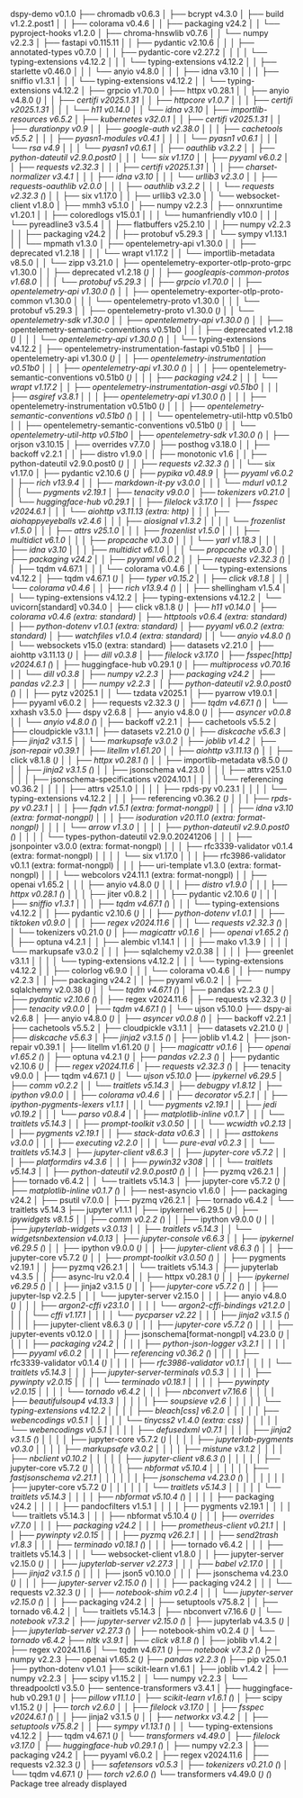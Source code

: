 dspy-demo v0.1.0
├── chromadb v0.6.3
│   ├── bcrypt v4.3.0
│   ├── build v1.2.2.post1
│   │   ├── colorama v0.4.6
│   │   ├── packaging v24.2
│   │   └── pyproject-hooks v1.2.0
│   ├── chroma-hnswlib v0.7.6
│   │   └── numpy v2.2.3
│   ├── fastapi v0.115.11
│   │   ├── pydantic v2.10.6
│   │   │   ├── annotated-types v0.7.0
│   │   │   ├── pydantic-core v2.27.2
│   │   │   │   └── typing-extensions v4.12.2
│   │   │   └── typing-extensions v4.12.2
│   │   ├── starlette v0.46.0
│   │   │   └── anyio v4.8.0
│   │   │       ├── idna v3.10
│   │   │       ├── sniffio v1.3.1
│   │   │       └── typing-extensions v4.12.2
│   │   └── typing-extensions v4.12.2
│   ├── grpcio v1.70.0
│   ├── httpx v0.28.1
│   │   ├── anyio v4.8.0 (*)
│   │   ├── certifi v2025.1.31
│   │   ├── httpcore v1.0.7
│   │   │   ├── certifi v2025.1.31
│   │   │   └── h11 v0.14.0
│   │   └── idna v3.10
│   ├── importlib-resources v6.5.2
│   ├── kubernetes v32.0.1
│   │   ├── certifi v2025.1.31
│   │   ├── durationpy v0.9
│   │   ├── google-auth v2.38.0
│   │   │   ├── cachetools v5.5.2
│   │   │   ├── pyasn1-modules v0.4.1
│   │   │   │   └── pyasn1 v0.6.1
│   │   │   └── rsa v4.9
│   │   │       └── pyasn1 v0.6.1
│   │   ├── oauthlib v3.2.2
│   │   ├── python-dateutil v2.9.0.post0
│   │   │   └── six v1.17.0
│   │   ├── pyyaml v6.0.2
│   │   ├── requests v2.32.3
│   │   │   ├── certifi v2025.1.31
│   │   │   ├── charset-normalizer v3.4.1
│   │   │   ├── idna v3.10
│   │   │   └── urllib3 v2.3.0
│   │   ├── requests-oauthlib v2.0.0
│   │   │   ├── oauthlib v3.2.2
│   │   │   └── requests v2.32.3 (*)
│   │   ├── six v1.17.0
│   │   ├── urllib3 v2.3.0
│   │   └── websocket-client v1.8.0
│   ├── mmh3 v5.1.0
│   ├── numpy v2.2.3
│   ├── onnxruntime v1.20.1
│   │   ├── coloredlogs v15.0.1
│   │   │   └── humanfriendly v10.0
│   │   │       └── pyreadline3 v3.5.4
│   │   ├── flatbuffers v25.2.10
│   │   ├── numpy v2.2.3
│   │   ├── packaging v24.2
│   │   ├── protobuf v5.29.3
│   │   └── sympy v1.13.1
│   │       └── mpmath v1.3.0
│   ├── opentelemetry-api v1.30.0
│   │   ├── deprecated v1.2.18
│   │   │   └── wrapt v1.17.2
│   │   └── importlib-metadata v8.5.0
│   │       └── zipp v3.21.0
│   ├── opentelemetry-exporter-otlp-proto-grpc v1.30.0
│   │   ├── deprecated v1.2.18 (*)
│   │   ├── googleapis-common-protos v1.68.0
│   │   │   └── protobuf v5.29.3
│   │   ├── grpcio v1.70.0
│   │   ├── opentelemetry-api v1.30.0 (*)
│   │   ├── opentelemetry-exporter-otlp-proto-common v1.30.0
│   │   │   └── opentelemetry-proto v1.30.0
│   │   │       └── protobuf v5.29.3
│   │   ├── opentelemetry-proto v1.30.0 (*)
│   │   └── opentelemetry-sdk v1.30.0
│   │       ├── opentelemetry-api v1.30.0 (*)
│   │       ├── opentelemetry-semantic-conventions v0.51b0
│   │       │   ├── deprecated v1.2.18 (*)
│   │       │   └── opentelemetry-api v1.30.0 (*)
│   │       └── typing-extensions v4.12.2
│   ├── opentelemetry-instrumentation-fastapi v0.51b0
│   │   ├── opentelemetry-api v1.30.0 (*)
│   │   ├── opentelemetry-instrumentation v0.51b0
│   │   │   ├── opentelemetry-api v1.30.0 (*)
│   │   │   ├── opentelemetry-semantic-conventions v0.51b0 (*)
│   │   │   ├── packaging v24.2
│   │   │   └── wrapt v1.17.2
│   │   ├── opentelemetry-instrumentation-asgi v0.51b0
│   │   │   ├── asgiref v3.8.1
│   │   │   ├── opentelemetry-api v1.30.0 (*)
│   │   │   ├── opentelemetry-instrumentation v0.51b0 (*)
│   │   │   ├── opentelemetry-semantic-conventions v0.51b0 (*)
│   │   │   └── opentelemetry-util-http v0.51b0
│   │   ├── opentelemetry-semantic-conventions v0.51b0 (*)
│   │   └── opentelemetry-util-http v0.51b0
│   ├── opentelemetry-sdk v1.30.0 (*)
│   ├── orjson v3.10.15
│   ├── overrides v7.7.0
│   ├── posthog v3.18.0
│   │   ├── backoff v2.2.1
│   │   ├── distro v1.9.0
│   │   ├── monotonic v1.6
│   │   ├── python-dateutil v2.9.0.post0 (*)
│   │   ├── requests v2.32.3 (*)
│   │   └── six v1.17.0
│   ├── pydantic v2.10.6 (*)
│   ├── pypika v0.48.9
│   ├── pyyaml v6.0.2
│   ├── rich v13.9.4
│   │   ├── markdown-it-py v3.0.0
│   │   │   └── mdurl v0.1.2
│   │   └── pygments v2.19.1
│   ├── tenacity v9.0.0
│   ├── tokenizers v0.21.0
│   │   └── huggingface-hub v0.29.1
│   │       ├── filelock v3.17.0
│   │       ├── fsspec v2024.6.1
│   │       │   └── aiohttp v3.11.13 (extra: http)
│   │       │       ├── aiohappyeyeballs v2.4.6
│   │       │       ├── aiosignal v1.3.2
│   │       │       │   └── frozenlist v1.5.0
│   │       │       ├── attrs v25.1.0
│   │       │       ├── frozenlist v1.5.0
│   │       │       ├── multidict v6.1.0
│   │       │       ├── propcache v0.3.0
│   │       │       └── yarl v1.18.3
│   │       │           ├── idna v3.10
│   │       │           ├── multidict v6.1.0
│   │       │           └── propcache v0.3.0
│   │       ├── packaging v24.2
│   │       ├── pyyaml v6.0.2
│   │       ├── requests v2.32.3 (*)
│   │       ├── tqdm v4.67.1
│   │       │   └── colorama v0.4.6
│   │       └── typing-extensions v4.12.2
│   ├── tqdm v4.67.1 (*)
│   ├── typer v0.15.2
│   │   ├── click v8.1.8
│   │   │   └── colorama v0.4.6
│   │   ├── rich v13.9.4 (*)
│   │   ├── shellingham v1.5.4
│   │   └── typing-extensions v4.12.2
│   ├── typing-extensions v4.12.2
│   └── uvicorn[standard] v0.34.0
│       ├── click v8.1.8 (*)
│       ├── h11 v0.14.0
│       ├── colorama v0.4.6 (extra: standard)
│       ├── httptools v0.6.4 (extra: standard)
│       ├── python-dotenv v1.0.1 (extra: standard)
│       ├── pyyaml v6.0.2 (extra: standard)
│       ├── watchfiles v1.0.4 (extra: standard)
│       │   └── anyio v4.8.0 (*)
│       └── websockets v15.0 (extra: standard)
├── datasets v2.21.0
│   ├── aiohttp v3.11.13 (*)
│   ├── dill v0.3.8
│   ├── filelock v3.17.0
│   ├── fsspec[http] v2024.6.1 (*)
│   ├── huggingface-hub v0.29.1 (*)
│   ├── multiprocess v0.70.16
│   │   └── dill v0.3.8
│   ├── numpy v2.2.3
│   ├── packaging v24.2
│   ├── pandas v2.2.3
│   │   ├── numpy v2.2.3
│   │   ├── python-dateutil v2.9.0.post0 (*)
│   │   ├── pytz v2025.1
│   │   └── tzdata v2025.1
│   ├── pyarrow v19.0.1
│   ├── pyyaml v6.0.2
│   ├── requests v2.32.3 (*)
│   ├── tqdm v4.67.1 (*)
│   └── xxhash v3.5.0
├── dspy v2.6.8
│   ├── anyio v4.8.0 (*)
│   ├── asyncer v0.0.8
│   │   └── anyio v4.8.0 (*)
│   ├── backoff v2.2.1
│   ├── cachetools v5.5.2
│   ├── cloudpickle v3.1.1
│   ├── datasets v2.21.0 (*)
│   ├── diskcache v5.6.3
│   ├── jinja2 v3.1.5
│   │   └── markupsafe v3.0.2
│   ├── joblib v1.4.2
│   ├── json-repair v0.39.1
│   ├── litellm v1.61.20
│   │   ├── aiohttp v3.11.13 (*)
│   │   ├── click v8.1.8 (*)
│   │   ├── httpx v0.28.1 (*)
│   │   ├── importlib-metadata v8.5.0 (*)
│   │   ├── jinja2 v3.1.5 (*)
│   │   ├── jsonschema v4.23.0
│   │   │   ├── attrs v25.1.0
│   │   │   ├── jsonschema-specifications v2024.10.1
│   │   │   │   └── referencing v0.36.2
│   │   │   │       ├── attrs v25.1.0
│   │   │   │       ├── rpds-py v0.23.1
│   │   │   │       └── typing-extensions v4.12.2
│   │   │   ├── referencing v0.36.2 (*)
│   │   │   ├── rpds-py v0.23.1
│   │   │   ├── fqdn v1.5.1 (extra: format-nongpl)
│   │   │   ├── idna v3.10 (extra: format-nongpl)
│   │   │   ├── isoduration v20.11.0 (extra: format-nongpl)
│   │   │   │   └── arrow v1.3.0
│   │   │   │       ├── python-dateutil v2.9.0.post0 (*)
│   │   │   │       └── types-python-dateutil v2.9.0.20241206
│   │   │   ├── jsonpointer v3.0.0 (extra: format-nongpl)
│   │   │   ├── rfc3339-validator v0.1.4 (extra: format-nongpl)
│   │   │   │   └── six v1.17.0
│   │   │   ├── rfc3986-validator v0.1.1 (extra: format-nongpl)
│   │   │   ├── uri-template v1.3.0 (extra: format-nongpl)
│   │   │   └── webcolors v24.11.1 (extra: format-nongpl)
│   │   ├── openai v1.65.2
│   │   │   ├── anyio v4.8.0 (*)
│   │   │   ├── distro v1.9.0
│   │   │   ├── httpx v0.28.1 (*)
│   │   │   ├── jiter v0.8.2
│   │   │   ├── pydantic v2.10.6 (*)
│   │   │   ├── sniffio v1.3.1
│   │   │   ├── tqdm v4.67.1 (*)
│   │   │   └── typing-extensions v4.12.2
│   │   ├── pydantic v2.10.6 (*)
│   │   ├── python-dotenv v1.0.1
│   │   ├── tiktoken v0.9.0
│   │   │   ├── regex v2024.11.6
│   │   │   └── requests v2.32.3 (*)
│   │   └── tokenizers v0.21.0 (*)
│   ├── magicattr v0.1.6
│   ├── openai v1.65.2 (*)
│   ├── optuna v4.2.1
│   │   ├── alembic v1.14.1
│   │   │   ├── mako v1.3.9
│   │   │   │   └── markupsafe v3.0.2
│   │   │   ├── sqlalchemy v2.0.38
│   │   │   │   ├── greenlet v3.1.1
│   │   │   │   └── typing-extensions v4.12.2
│   │   │   └── typing-extensions v4.12.2
│   │   ├── colorlog v6.9.0
│   │   │   └── colorama v0.4.6
│   │   ├── numpy v2.2.3
│   │   ├── packaging v24.2
│   │   ├── pyyaml v6.0.2
│   │   ├── sqlalchemy v2.0.38 (*)
│   │   └── tqdm v4.67.1 (*)
│   ├── pandas v2.2.3 (*)
│   ├── pydantic v2.10.6 (*)
│   ├── regex v2024.11.6
│   ├── requests v2.32.3 (*)
│   ├── tenacity v9.0.0
│   ├── tqdm v4.67.1 (*)
│   └── ujson v5.10.0
├── dspy-ai v2.6.8
│   ├── anyio v4.8.0 (*)
│   ├── asyncer v0.0.8 (*)
│   ├── backoff v2.2.1
│   ├── cachetools v5.5.2
│   ├── cloudpickle v3.1.1
│   ├── datasets v2.21.0 (*)
│   ├── diskcache v5.6.3
│   ├── jinja2 v3.1.5 (*)
│   ├── joblib v1.4.2
│   ├── json-repair v0.39.1
│   ├── litellm v1.61.20 (*)
│   ├── magicattr v0.1.6
│   ├── openai v1.65.2 (*)
│   ├── optuna v4.2.1 (*)
│   ├── pandas v2.2.3 (*)
│   ├── pydantic v2.10.6 (*)
│   ├── regex v2024.11.6
│   ├── requests v2.32.3 (*)
│   ├── tenacity v9.0.0
│   ├── tqdm v4.67.1 (*)
│   └── ujson v5.10.0
├── ipykernel v6.29.5
│   ├── comm v0.2.2
│   │   └── traitlets v5.14.3
│   ├── debugpy v1.8.12
│   ├── ipython v9.0.0
│   │   ├── colorama v0.4.6
│   │   ├── decorator v5.2.1
│   │   ├── ipython-pygments-lexers v1.1.1
│   │   │   └── pygments v2.19.1
│   │   ├── jedi v0.19.2
│   │   │   └── parso v0.8.4
│   │   ├── matplotlib-inline v0.1.7
│   │   │   └── traitlets v5.14.3
│   │   ├── prompt-toolkit v3.0.50
│   │   │   └── wcwidth v0.2.13
│   │   ├── pygments v2.19.1
│   │   ├── stack-data v0.6.3
│   │   │   ├── asttokens v3.0.0
│   │   │   ├── executing v2.2.0
│   │   │   └── pure-eval v0.2.3
│   │   └── traitlets v5.14.3
│   ├── jupyter-client v8.6.3
│   │   ├── jupyter-core v5.7.2
│   │   │   ├── platformdirs v4.3.6
│   │   │   ├── pywin32 v308
│   │   │   └── traitlets v5.14.3
│   │   ├── python-dateutil v2.9.0.post0 (*)
│   │   ├── pyzmq v26.2.1
│   │   ├── tornado v6.4.2
│   │   └── traitlets v5.14.3
│   ├── jupyter-core v5.7.2 (*)
│   ├── matplotlib-inline v0.1.7 (*)
│   ├── nest-asyncio v1.6.0
│   ├── packaging v24.2
│   ├── psutil v7.0.0
│   ├── pyzmq v26.2.1
│   ├── tornado v6.4.2
│   └── traitlets v5.14.3
├── jupyter v1.1.1
│   ├── ipykernel v6.29.5 (*)
│   ├── ipywidgets v8.1.5
│   │   ├── comm v0.2.2 (*)
│   │   ├── ipython v9.0.0 (*)
│   │   ├── jupyterlab-widgets v3.0.13
│   │   ├── traitlets v5.14.3
│   │   └── widgetsnbextension v4.0.13
│   ├── jupyter-console v6.6.3
│   │   ├── ipykernel v6.29.5 (*)
│   │   ├── ipython v9.0.0 (*)
│   │   ├── jupyter-client v8.6.3 (*)
│   │   ├── jupyter-core v5.7.2 (*)
│   │   ├── prompt-toolkit v3.0.50 (*)
│   │   ├── pygments v2.19.1
│   │   ├── pyzmq v26.2.1
│   │   └── traitlets v5.14.3
│   ├── jupyterlab v4.3.5
│   │   ├── async-lru v2.0.4
│   │   ├── httpx v0.28.1 (*)
│   │   ├── ipykernel v6.29.5 (*)
│   │   ├── jinja2 v3.1.5 (*)
│   │   ├── jupyter-core v5.7.2 (*)
│   │   ├── jupyter-lsp v2.2.5
│   │   │   └── jupyter-server v2.15.0
│   │   │       ├── anyio v4.8.0 (*)
│   │   │       ├── argon2-cffi v23.1.0
│   │   │       │   └── argon2-cffi-bindings v21.2.0
│   │   │       │       └── cffi v1.17.1
│   │   │       │           └── pycparser v2.22
│   │   │       ├── jinja2 v3.1.5 (*)
│   │   │       ├── jupyter-client v8.6.3 (*)
│   │   │       ├── jupyter-core v5.7.2 (*)
│   │   │       ├── jupyter-events v0.12.0
│   │   │       │   ├── jsonschema[format-nongpl] v4.23.0 (*)
│   │   │       │   ├── packaging v24.2
│   │   │       │   ├── python-json-logger v3.2.1
│   │   │       │   ├── pyyaml v6.0.2
│   │   │       │   ├── referencing v0.36.2 (*)
│   │   │       │   ├── rfc3339-validator v0.1.4 (*)
│   │   │       │   ├── rfc3986-validator v0.1.1
│   │   │       │   └── traitlets v5.14.3
│   │   │       ├── jupyter-server-terminals v0.5.3
│   │   │       │   ├── pywinpty v2.0.15
│   │   │       │   └── terminado v0.18.1
│   │   │       │       ├── pywinpty v2.0.15
│   │   │       │       └── tornado v6.4.2
│   │   │       ├── nbconvert v7.16.6
│   │   │       │   ├── beautifulsoup4 v4.13.3
│   │   │       │   │   ├── soupsieve v2.6
│   │   │       │   │   └── typing-extensions v4.12.2
│   │   │       │   ├── bleach[css] v6.2.0
│   │   │       │   │   ├── webencodings v0.5.1
│   │   │       │   │   └── tinycss2 v1.4.0 (extra: css)
│   │   │       │   │       └── webencodings v0.5.1
│   │   │       │   ├── defusedxml v0.7.1
│   │   │       │   ├── jinja2 v3.1.5 (*)
│   │   │       │   ├── jupyter-core v5.7.2 (*)
│   │   │       │   ├── jupyterlab-pygments v0.3.0
│   │   │       │   ├── markupsafe v3.0.2
│   │   │       │   ├── mistune v3.1.2
│   │   │       │   ├── nbclient v0.10.2
│   │   │       │   │   ├── jupyter-client v8.6.3 (*)
│   │   │       │   │   ├── jupyter-core v5.7.2 (*)
│   │   │       │   │   ├── nbformat v5.10.4
│   │   │       │   │   │   ├── fastjsonschema v2.21.1
│   │   │       │   │   │   ├── jsonschema v4.23.0 (*)
│   │   │       │   │   │   ├── jupyter-core v5.7.2 (*)
│   │   │       │   │   │   └── traitlets v5.14.3
│   │   │       │   │   └── traitlets v5.14.3
│   │   │       │   ├── nbformat v5.10.4 (*)
│   │   │       │   ├── packaging v24.2
│   │   │       │   ├── pandocfilters v1.5.1
│   │   │       │   ├── pygments v2.19.1
│   │   │       │   └── traitlets v5.14.3
│   │   │       ├── nbformat v5.10.4 (*)
│   │   │       ├── overrides v7.7.0
│   │   │       ├── packaging v24.2
│   │   │       ├── prometheus-client v0.21.1
│   │   │       ├── pywinpty v2.0.15
│   │   │       ├── pyzmq v26.2.1
│   │   │       ├── send2trash v1.8.3
│   │   │       ├── terminado v0.18.1 (*)
│   │   │       ├── tornado v6.4.2
│   │   │       ├── traitlets v5.14.3
│   │   │       └── websocket-client v1.8.0
│   │   ├── jupyter-server v2.15.0 (*)
│   │   ├── jupyterlab-server v2.27.3
│   │   │   ├── babel v2.17.0
│   │   │   ├── jinja2 v3.1.5 (*)
│   │   │   ├── json5 v0.10.0
│   │   │   ├── jsonschema v4.23.0 (*)
│   │   │   ├── jupyter-server v2.15.0 (*)
│   │   │   ├── packaging v24.2
│   │   │   └── requests v2.32.3 (*)
│   │   ├── notebook-shim v0.2.4
│   │   │   └── jupyter-server v2.15.0 (*)
│   │   ├── packaging v24.2
│   │   ├── setuptools v75.8.2
│   │   ├── tornado v6.4.2
│   │   └── traitlets v5.14.3
│   ├── nbconvert v7.16.6 (*)
│   └── notebook v7.3.2
│       ├── jupyter-server v2.15.0 (*)
│       ├── jupyterlab v4.3.5 (*)
│       ├── jupyterlab-server v2.27.3 (*)
│       ├── notebook-shim v0.2.4 (*)
│       └── tornado v6.4.2
├── nltk v3.9.1
│   ├── click v8.1.8 (*)
│   ├── joblib v1.4.2
│   ├── regex v2024.11.6
│   └── tqdm v4.67.1 (*)
├── notebook v7.3.2 (*)
├── numpy v2.2.3
├── openai v1.65.2 (*)
├── pandas v2.2.3 (*)
├── pip v25.0.1
├── python-dotenv v1.0.1
├── scikit-learn v1.6.1
│   ├── joblib v1.4.2
│   ├── numpy v2.2.3
│   ├── scipy v1.15.2
│   │   └── numpy v2.2.3
│   └── threadpoolctl v3.5.0
├── sentence-transformers v3.4.1
│   ├── huggingface-hub v0.29.1 (*)
│   ├── pillow v11.1.0
│   ├── scikit-learn v1.6.1 (*)
│   ├── scipy v1.15.2 (*)
│   ├── torch v2.6.0
│   │   ├── filelock v3.17.0
│   │   ├── fsspec v2024.6.1 (*)
│   │   ├── jinja2 v3.1.5 (*)
│   │   ├── networkx v3.4.2
│   │   ├── setuptools v75.8.2
│   │   ├── sympy v1.13.1 (*)
│   │   └── typing-extensions v4.12.2
│   ├── tqdm v4.67.1 (*)
│   └── transformers v4.49.0
│       ├── filelock v3.17.0
│       ├── huggingface-hub v0.29.1 (*)
│       ├── numpy v2.2.3
│       ├── packaging v24.2
│       ├── pyyaml v6.0.2
│       ├── regex v2024.11.6
│       ├── requests v2.32.3 (*)
│       ├── safetensors v0.5.3
│       ├── tokenizers v0.21.0 (*)
│       └── tqdm v4.67.1 (*)
├── torch v2.6.0 (*)
└── transformers v4.49.0 (*)
(*) Package tree already displayed
